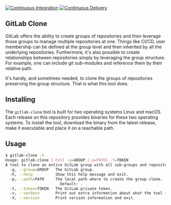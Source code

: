 [![Continuous Integration](https://github.com/miguelaferreira/gitlab-clone/actions/workflows/development.yml/badge.svg)](https://github.com/miguelaferreira/gitlab-clone/actions/workflows/development.yml)
[![Continuous Delivery](https://github.com/miguelaferreira/gitlab-clone/actions/workflows/create-release.yaml/badge.svg)](https://github.com/miguelaferreira/gitlab-clone/actions/workflows/create-release.yaml)

## GitLab Clone

GitLab offers the ability to create groups of repositories and then leverage those groups to manage multiple repositories at one.
Things like CI/CD, user membership can be defined at the group level and then inherited by all the underlying repositories.
Furthermore, it's also possible to create relationships between repositories simply by leveraging the group structure.
For example, one can include git sub-modules and reference them by their relative path.

It's handy, and sometimes needed, to clone the groups of repositories preserving the group structure.
That is what this tool does.

## Installing

The `gitlab-clone` tool is built for two operating systems Linux and macOS.
Each release on this repository provides binaries for these two operating systems.
To install the tool, download the binary from the latest release, make it executable and place it on a reachable path.

## Usage

```bash
$ gitlab-clone -h
Usage: gitlab-clone [-hvV] -g=GROUP [-p=PATH] -t=TOKEN
A tool to clone an entire GitLab group with all sub-groups and repositories.
  -g, --group=GROUP   The GitLab group.
  -h, --help          Show this help message and exit.
  -p, --path=PATH     The local path where to create the group clone.
                        Default: .
  -t, --token=TOKEN   The GitLab private token.
  -v, --verbose       Print out extra information about what the tool is doing.
  -V, --version       Print version information and exit.
```
